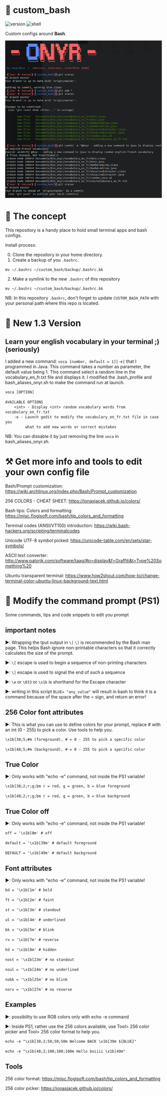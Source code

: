 # 🌟 custom_bash

![version](https://img.shields.io/badge/v1.3-ff5f5f?style=for-the-badge&logo=Plex&logoColor=white)
![shell](https://img.shields.io/badge/bash-5f87ff?style=for-the-badge&logo=GNU-Bash&logoColor=white)

Custom configs around **Bash**.

![exampl img](./img/example_screenshoot.png)

# 🚀 The concept

This repository is a handy place to hold small terminal apps and bash configs.

Install process:

0. Clone the repository in your home directory.
1. Create a backup of you `.bashrc`.

```shell
mv ~/.bashrc ~/custom_bash/backup/.bashrc.bk
```

2. Make a symlink to the new `.bashrc` of this repository

```shell
mv ~/.bashrc ~/custom_bash/backup/.bashrc.bk
```

NB: In this repository `.bashrc`, don't forget to update `CUSTOM_BASH_PATH` with your personal path where this repo is located.

# 🚨 New 1.3 Version

## Learn your english vocabulary in your terminal ;) (seriously)

I added a new command: `voca [number, default = 1][-e]` that I programmed in Java. This command takes a number as parameter, the default value being 1. This command select a random line in the vocabulary_en_fr.txt file and displays it. I modified the .bash_profile and bash_aliases_onyr.sh to make the command run at launch.

```shell
voca [OPTION]

AVAILABLE OPTIONS
	<int> - Display <int> random vocabulary words from vocabulary_en_fr.txt
	-e - Launch gedit to modify the vocabulary_en_fr.txt file in case you 
	     what to add new words or correct mistakes
```

NB: You can dissable it by just removing the line `voca` in bash_aliases_onyr.sh.

# ⚒ Get more info and tools to edit your own config file

Bash/Prompt customization: https://wiki.archlinux.org/index.php/Bash/Prompt_customization

256 COLORS - CHEAT SHEET: https://jonasjacek.github.io/colors/

Bash tips: Colors and formatting: https://misc.flogisoft.com/bash/tip_colors_and_formatting

Terminal codes (ANSI/VT100) introduction: https://wiki.bash-hackers.org/scripting/terminalcodes

Unicode UTF-8 symbol picked: https://unicode-table.com/en/sets/star-symbols/

ASCII text converter: http://www.patorjk.com/software/taag/#p=display&f=Graffiti&t=Type%20Something%20

Ubuntu transparent terminal: https://www.how2shout.com/how-to/change-terminal-color-ubuntu-linux-background-text.html

# 🍪 Modify the command prompt (PS1)

Some commands, tips and code snippets to edit you prompt

## important notes

▶: Wrapping the tput output in `\[` `\]` is recommended by the Bash man page. This helps Bash ignore non-printable characters so that it correctly calculates the size of the prompt.

▶: `\[` escape is used to begin a sequence of non-printing characters

▶: `\]` escape is used to signal the end of such a sequence

▶: `\e` or `\033` or `\x1b` is shorthand for the Escape character

▶: writing in this script `BLUE= "any_value"` will result in bash to think it is a command because of the space after the = sign, and return an error!

## 256 Color font attributes

▶: This is what you can use to define colors for your prompt, replace # with an int (0 - 255) to pick a color. Use tools to help you.

```shell
\x1b[38;5;#m (foreground), # = 0 - 255 to pick a specific color 

\x1b[48;5;#m (background), # = 0 - 255 to pick a specific color
```

## True Color

▶: Only works with "echo -e" command, not inside the PS1 variable!

```shell
\x1b[38;2;r;g;bm r = red, g = green, b = blue foreground

\x1b[48;2;r;g;bm r = red, g = green, b = blue background
```

## True Color off

▶: Only works with "echo -e" command, not inside the PS1 variable!

```shell
off = '\x1b[0m' # off

default = '\x1b[39m' # default foreground

DEFAULT = '\x1b[49m' # default background
```

## Font attributes

▶: Only works with "echo -e" command, not inside the PS1 variable!

```shell
bd = '\x1b[1m' # bold

ft = '\x1b[2m' # faint

st = '\x1b[3m' # standout

ul = '\x1b[4m' # underlined

bk = '\x1b[5m' # blink

rv = '\x1b[7m' # reverse

hd = '\x1b[8m' # hidden

nost = '\x1b[23m' # no standout

noul = '\x1b[24m' # no underlined

nobk = '\x1b[25m' # no blink

norv = '\x1b[27m' # no reverse
```

## Examples

▶: possibility to use RGB colors only with echo -e command

▶: Inside PS1, rather use the 256 colors available, use Tool> 256 color picker and Tool> 256 color format to help you.

```shell
echo -e "\x1b[38;2;50;50;50m Welcome BACK \x1b[39m ${BLUE}"

echo -e "\x1b[48;2;100;100;100m Hello boiiii \x1b[49m"
```

## Tools

256 color format: https://misc.flogisoft.com/bash/tip_colors_and_formatting

256 color picker: https://jonasjacek.github.io/colors/
